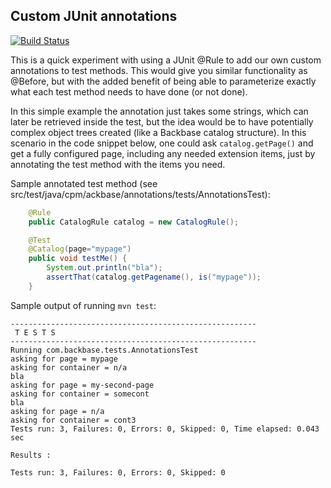 ## Custom JUnit annotations

[![Build Status](https://travis-ci.com/tonvanbart/junit-rules-test.svg?branch=master)](https://travis-ci.com/tonvanbart/junit-rules-test)

This is a quick experiment with using a JUnit @Rule to add our own custom annotations to test methods. This would give you similar functionality as @Before,
but with the added benefit of being able to parameterize exactly what each test method needs to have done (or not done).

In this simple example the annotation just takes some strings, which can later be retrieved inside the test, but the idea would be to have
potentially complex object trees created (like a Backbase catalog structure). In this scenario in the code snippet below, one could ask
`catalog.getPage()` and get a fully configured page, including any needed extension items, just by annotating the test method with the items you need.

Sample annotated test method (see src/test/java/cpm/ackbase/annotations/tests/AnnotationsTest):
```java
    @Rule
    public CatalogRule catalog = new CatalogRule();

    @Test
    @Catalog(page="mypage")
    public void testMe() {
        System.out.println("bla");
        assertThat(catalog.getPagename(), is("mypage"));
    }
```

Sample output of running `mvn test`:

```
-------------------------------------------------------
 T E S T S
-------------------------------------------------------
Running com.backbase.tests.AnnotationsTest
asking for page = mypage
asking for container = n/a
bla
asking for page = my-second-page
asking for container = somecont
bla
asking for page = n/a
asking for container = cont3
Tests run: 3, Failures: 0, Errors: 0, Skipped: 0, Time elapsed: 0.043 sec

Results :

Tests run: 3, Failures: 0, Errors: 0, Skipped: 0

```
